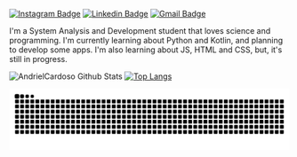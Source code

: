 
[![Instagram Badge](https://img.shields.io/badge/-@cardosoandriel-6633cc?style=flat-square&labelColor=6633cc&logo=instagram&logoColor=white&link=https://www.instagram.com/cardosoandriel/)](https://www.instagram.com/cardosoandriel/) 
[![Linkedin Badge](https://img.shields.io/badge/-Andriel%20Cardoso-6633cc?style=flat-square&logo=Linkedin&logoColor=white&link=https://www.linkedin.com/in/andriel-cardoso-79a29314b/)](https://www.linkedin.com/in/andriel-cardoso-79a29314b/) 
[![Gmail Badge](https://img.shields.io/badge/-andrielvcardoso2@gmail.com-6633cc?style=flat-square&logo=Gmail&logoColor=white&link=mailto:andrielvcardoso2@gmail.com)](mailto:andrielvcardoso2@gmail.com)

I'm a System Analysis and Development student that loves science and programming.
I'm currently learning about Python and Kotlin, and planning to develop some apps. I'm also learning about JS, HTML and CSS, but, it's still in progress.


![AndrielCardoso Github Stats](https://github-readme-stats.vercel.app/api?username=AndrielCardoso&show_icons=true&count_private=true&theme=react)
[![Top Langs](https://github-readme-stats.vercel.app/api/top-langs/?username=AndrielCardoso&layout=compact&langs_count=10&theme=react)](https://github.com/AndrielCardoso)

![Snake animation](https://github.com/AndrielCardoso/AndrielCardoso/blob/output/github-contribution-grid-snake.svg)
